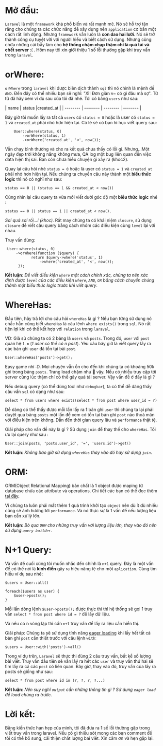 # Mở đầu:
`Laravel` là một `framework` khá phổ biến và rất mạnh mẽ. Nó sẽ hỗ trợ tận răng cho chúng ta các chức năng để xây dựng nên `application` cơ bản một cách rất linh động. 
Nhưng `framework` vẫn luôn là **con dao hai lưỡi**. Nó sẽ trở thành công cụ tuyệt vời với người hiểu và biết cách sử dụng. Nhưng cũng chứa những cái bẫy làm cho **hệ thống chậm chạp thậm chí là quá tải và chết server** :( . Hôm nay tôi xin giới thiệu 1 số lỗi thường gặp khi truy vấn trong `laravel`.
# orWhere:
`orWhere` trong `laravel` khi được biên dịch thành `sql` thì nó chính là mệnh đề `AND`. Đến đây có thể nhiều bạn sẽ nghĩ: "Xì! Đơn giản v~ có gì đâu mà sợ". Từ từ đã hãy xem ví dụ sau của tôi đã nhé.
Tôi có bảng `users` như sau:

| name | status |created_at |
| -------- | -------- | -------- | -------- |

Bây giờ tôi muốn lấy ra tất cả `users`  có `status = 0`  hoặc là user có  `status = 1`  và  `created_at` phải nhỏ hơn hiện tại.
Có lẽ sẽ có bạn hì hục viết query  sau: 
```
    User::where(status, 0)
        ->orWhere(status, 1)
        ->orWhere('created_at', '<', now());
```
Vẫn chạy bình thường và cho ra kết quả chưa thấy có lỗi gì. Nhưng...Một ngày đẹp trời không nắng không mưa, QA log một bug liên quan đến việc data hiện thị sai. Bạn còn chưa hiểu chuyện gì xảy ra (khoc2). 

Quay lại câu hỏi nhé `status = 0`  hoặc là user có  `status = 1`  và  `created_at` phải nhỏ hơn hiện tại. Nếu chúng ta chuyển câu này thành một  **biểu thức logic** thì nó có nghĩ như sau: 
```
status == 0 || (status == 1 && created_at < now())
```
Cùng nhìn lại câu query ta vừa mới viết dưới góc độ  một **biểu thức logic** nhé :
```
status == 0 || status == 1 || created_at < now().
```

*Sai quá sai rồi...! (khoc)*. Rất may chúng ta có khái niệm `closure`, sử dụng `closure` để viết  câu query bằng cách nhóm các điều kiện cùng `level` lại với nhau.

Truy vấn đúng: 
``` 
 User::where(status, 0)
     ->orWhere(function ($query) {
            return $query->where('status', 1)
                ->where('created_at', '<', now());
      });
```

**Kết luận**: *Để viết điều kiện `where`  một cách chính xác, chúng ta nên xác định được `level` của các điều kiện `where`, `AND`, `OR` bằng cách chuyển chúng thành một biểu thức logic trước khi viết query*.
# WhereHas:
Đầu tiên, hãy trả lời cho câu hỏi `whereHas` là gì ? Nếu bạn từng sử dụng nó chắc hẳn cũng biết `whereHas`  là câu lệnh `where exists()` trong `sql`. Nó rất tiện lợi khi có thể kết hợp với `relation` trong `laravel`.

VD:
Giả sử chúng ta có 2 bảng là `users` và `posts`. Trong đó, `user` với `post` quan hệ `1-n` (*1 user có thể có n post*). Yêu câu bây giờ là viết query lấy ra các bản ghi `user` đã tồn tại bài `post`.
```
User::whereHas('posts')->get();
```
Easy game nhỉ :D. Mọi chuyện vẫn ổn cho đến khi chúng ta có khoảng 50k  ghi trong bảng `posts`. Trang load chậm như :turtle: vậy. Nếu có nhiều truy cập tới server cùng lúc thậm chí có thể gây quá tải server. Vậy vấn đề ở đây là gì ?

Nếu debug query (có thể dùng tool như `debugbar`), ta có thể dễ dàng thấy câu  vấn `sql` có dạng như sau: 

`select * from users where exists(select * from post where user_id = ?)`

Dễ dàng có thể thấy được mỗi lần lấy ra 1 bản ghi `user` thì chúng ta lại phải duyệt qua bảng `posts` một lần để xem có tồn tại bản ghi `post` nào thoả mãn với điều kiện trên không. Dẫn đến thời gian query lâu và `performance` thật tệ.

Giải pháp cho vấn đề này là gì ?
Sử dụng `join` để thay thế cho `whereHas`. Tối ưu lại query như sau : 

`User::join(posts, 'posts.user_id', '=', 'users.id')->get()`

**Kết luận**: *Không bao giờ sử dụng `whereHas` thay vào đó hay sử dụng `join`*.

# ORM:
ORM(Object Relational Mapping) bản chất là 1 object được maping từ database chứa các attribute và operations.
Chi tiết các bạn có thể đọc thêm [tại đây](https://viblo.asia/p/object-relational-mapping-djeZ1PQ3KWz).

Vì chúng ta luôn phải mất thêm 1 quá trình khởi tạo `object` nên dù ít dù nhiều cũng sẽ ảnh hưởng tới `performance`. Và nó thực sự là 1 vấn đề nếu lượng  liệu bạn cần xử lý lớn.

**Kết luận**: *Bỏ qua `QRM` cho những truy vấn với lượng  liệu lớn, thay vào đó nên sử dụng `query builder`.*
# N+1 Query:
Và vấn đề cuối cùng tôi muốn nhắc đến chính là `n+1` query. Đây là một vấn đề có thể nói là **kinh điển**  gây ra hiệu năng tệ cho một `aplication`. 
Cùng tìm hiểu ví dụ sau nhé: 
```
$users = User::all()

foreach($users as user) {
    $user->posts();
}
```
Mỗi lần dòng lệnh `$user->posts();` được thực thi thì hệ thống sẽ gọi 1 truy vấn `select * from post where id = ?` để lấy  dữ liệu. 

Và nếu có n vòng lặp thì cần `n+1`  truy vấn để lấy ra liệu cần hiển thị.

Giải pháp: Chúng ta sẽ sử dụng tính năng [eager loading](https://laravel.com/docs/5.8/eloquent-relationships#eager-loading) khi lấy hết tất cả bản ghi `post` cần thiết trước với câu lệnh `with`:

`$users = User::with('posts')->all()`

Trong ví dụ trên, `Laravel` sẽ thực thi đúng 2 câu truy vấn, bất kể số lượng bài viết. Truy vấn đầu tiên sẽ vẫn lâý ra hết các `user` và truy vấn thứ hai sẽ tìm lấy ra cả các `post` có liên quan.
Bây giờ, thay vào đó, truy vấn của lấy ra posts sẽ giống như sau:
```
select * from post where id in (?, ?, ?, ?...)
```
**Kết luận**: *Nên suy nghĩ `output` cần những thông tin gì ? Sử dụng `eager load` để load chúng ra trước*.
# Lời kết:
Bằng kiến thức hạn hẹp của mình, tôi đã đưa ra 1 số lỗi thường gặp trong viết truy vấn trong laravel. Nếu có gì thiếu sót mong các bạn comment để tôi có thể bổ sung, cải thiện chất lượng baì viết. Xin cảm ơn và hẹn gặp lại.